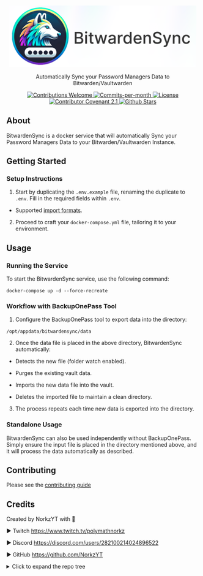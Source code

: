 <p align="center">
    <img src="docs/content/assets/img/bitwardensync-cover-rl.png" width="490">
</p>

<p align="center">Automatically Sync your Password Managers Data to Bitwarden/Vaultwarden</p>
<div align="center">
  <!-- Contributions Welcome Badge -->
  <a href="CODE_OF_CONDUCT.md" target="_blank">
    <img src="https://img.shields.io/badge/contributions-welcome-brightgreen?logo=github" alt="Contributions Welcome">
  </a>
  <!-- Commits per Month -->
  <a href="https://github.com/NorkzYT/BitwardenSync/pulse">
    <img src="https://img.shields.io/github/commit-activity/m/NorkzYT/BitwardenSync" alt="Commits-per-month">
  </a>
  <!-- License Badge -->
  <a href="https://github.com/NorkzYT/BitwardenSync/blob/main/LICENSE" target="_blank">
    <img src="https://img.shields.io/badge/license-GNUv3-purple" alt="License">
  </a>
  <!-- Contributor Covenant Badge -->
  <a href="https://contributor-covenant.org/version/2/1/code_of_conduct/" target="_blank">
    <img src="https://img.shields.io/badge/Contributor%20Covenant-2.1-purple" alt="Contributor Covenant 2.1">
  </a>
  <!-- Github Stars Badge -->
  <a href="https://github.com/NorkzYT/BitwardenSync/stargazers" target="_blank">
    <img src="https://img.shields.io/github/stars/NorkzYT/BitwardenSync" alt="Github Stars">
  </a>
</div>

## About

BitwardenSync is a docker service that will automatically Sync your Password Managers Data to your Bitwarden/Vaultwarden Instance.

## Getting Started

### Setup Instructions

1. Start by duplicating the `.env.example` file, renaming the duplicate to `.env`. Fill in the required fields within `.env`.

- Supported [import formats](https://github.com/bitwarden/clients/blob/34a766f346d829a15e348038a12c0c1aefb17457/libs/importer/src/models/import-options.ts#L6).

2. Proceed to craft your `docker-compose.yml` file, tailoring it to your environment.

## Usage

### Running the Service

To start the BitwardenSync service, use the following command:
  ```
  docker-compose up -d --force-recreate
  ```
### Workflow with BackupOnePass Tool

1. Configure the BackupOnePass tool to export data into the directory:
  ```
  /opt/appdata/bitwardensync/data
  ```
2. Once the data file is placed in the above directory, BitwardenSync automatically:

- Detects the new file (folder watch enabled).

- Purges the existing vault data.

- Imports the new data file into the vault.

- Deletes the imported file to maintain a clean directory.

3. The process repeats each time new data is exported into the directory.

### Standalone Usage

BitwardenSync can also be used independently without BackupOnePass. Simply ensure the input file is placed in the directory mentioned above, and it will process the data automatically as described.

## Contributing

Please see the [contributing guide](./CONTRIBUTING.md)

## Credits

Created by NorkzYT with 💛

► Twitch <https://www.twitch.tv/polymathnorkz>

► Discord <https://discord.com/users/282100214024896522>

► GitHub <https://github.com/NorkzYT>

<details>
<summary>Click to expand the repo tree</summary>

<!-- tree generated by repoTree.py starts here -->

  - [.env.example](./.env.example)
  - [**.github**](./.github)
    - [CODEOWNERS](./.github/CODEOWNERS)
    - [FUNDING.yml](./.github/FUNDING.yml)
    - [**ISSUE_TEMPLATE**](./.github/ISSUE_TEMPLATE)
      - [bug_report.yml](./.github/ISSUE_TEMPLATE/bug_report.yml)
      - [feature_request.yml](./.github/ISSUE_TEMPLATE/feature_request.yml)
    - [PULL_REQUEST_TEMPLATE.md](./.github/PULL_REQUEST_TEMPLATE.md)
    - [**workflows**](./.github/workflows)
      - [docker-build-publish.yml](./.github/workflows/docker-build-publish.yml)
      - [gitlab-sync.yml](./.github/workflows/gitlab-sync.yml)
  - [.gitignore](./.gitignore)
  - [CODE_OF_CONDUCT.md](./CODE_OF_CONDUCT.md)
  - [CONTRIBUTING.md](./CONTRIBUTING.md)
  - [LICENSE](./LICENSE)
  - [Makefile](./Makefile)
  - [README.md](./README.md)
  - [backup_schedule_example.sh](./backup_schedule_example.sh)
  - [commitlint.config.cjs](./commitlint.config.cjs)
  - [**docker**](./docker)
    - [**data**](./docker/data)
    - [entrypoint.sh](./docker/entrypoint.sh)
    - [vaultPurge.ts](./docker/vaultPurge.ts)
  - [docker-compose.dev.yml](./docker-compose.dev.yml)
  - [docker-compose.yml](./docker-compose.yml)
  - [dockerfile](./dockerfile)
  - [**docs**](./docs)
    - [**content**](./docs/content)
      - [**assets**](./docs/content/assets)
        - [**img**](./docs/content/assets/img)
          - [bitwardensync-cover-rl.png](./docs/content/assets/img/bitwardensync-cover-rl.png)
      - [bitwardensync-cover.psd](./docs/content/bitwardensync-cover.psd)
  - [package-lock.json](./package-lock.json)
  - [package.json](./package.json)
  - [renovate.json](./renovate.json)
  - [repoTree.py](./repoTree.py)
  - [tsconfig.json](./tsconfig.json)

